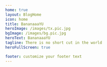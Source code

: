```yaml
---
home: true
layout: BlogHome
icon: home
title: BananaaaYU
heroImage: /images/tx.pic.jpg
bgImage: /images/bg.pic.jpg
heroText: BananaaaYU
tagline: There is no short cut in the world 
heroFullScreen: true

footer: customize your footer text
---
```



